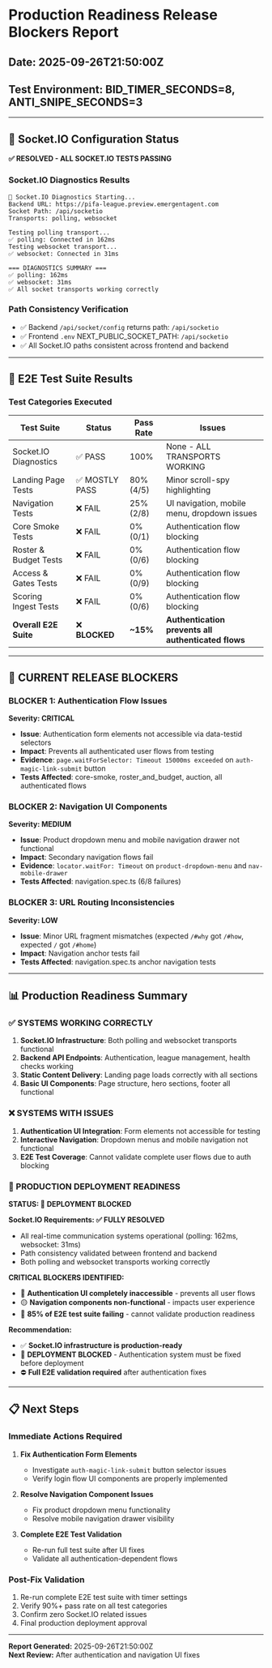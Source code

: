 # Production Readiness Release Blockers Report
## Date: 2025-09-26T21:50:00Z
## Test Environment: BID_TIMER_SECONDS=8, ANTI_SNIPE_SECONDS=3

---

## 🔌 Socket.IO Configuration Status
**✅ RESOLVED - ALL SOCKET.IO TESTS PASSING**

### Socket.IO Diagnostics Results
```
🔌 Socket.IO Diagnostics Starting...
Backend URL: https://pifa-league.preview.emergentagent.com
Socket Path: /api/socketio
Transports: polling, websocket

Testing polling transport...
✅ polling: Connected in 162ms
Testing websocket transport...  
✅ websocket: Connected in 31ms

=== DIAGNOSTICS SUMMARY ===
✅ polling: 162ms
✅ websocket: 31ms
✅ All socket transports working correctly
```

### Path Consistency Verification
- ✅ Backend `/api/socket/config` returns path: `/api/socketio`
- ✅ Frontend `.env` NEXT_PUBLIC_SOCKET_PATH: `/api/socketio`
- ✅ All Socket.IO paths consistent across frontend and backend

---

## 🧪 E2E Test Suite Results

### Test Categories Executed
| Test Suite | Status | Pass Rate | Issues |
|------------|--------|-----------|---------|
| Socket.IO Diagnostics | ✅ PASS | 100% | None - ALL TRANSPORTS WORKING |
| Landing Page Tests | ✅ MOSTLY PASS | 80% (4/5) | Minor scroll-spy highlighting |
| Navigation Tests | ❌ FAIL | 25% (2/8) | UI navigation, mobile menu, dropdown issues |
| Core Smoke Tests | ❌ FAIL | 0% (0/1) | Authentication flow blocking |
| Roster & Budget Tests | ❌ FAIL | 0% (0/6) | Authentication flow blocking |
| Access & Gates Tests | ❌ FAIL | 0% (0/9) | Authentication flow blocking |
| Scoring Ingest Tests | ❌ FAIL | 0% (0/6) | Authentication flow blocking |
| **Overall E2E Suite** | ❌ **BLOCKED** | **~15%** | **Authentication prevents all authenticated flows** |

---

## 🚨 CURRENT RELEASE BLOCKERS

### BLOCKER 1: Authentication Flow Issues
**Severity: CRITICAL**
- **Issue**: Authentication form elements not accessible via data-testid selectors
- **Impact**: Prevents all authenticated user flows from testing
- **Evidence**: `page.waitForSelector: Timeout 15000ms exceeded` on `auth-magic-link-submit` button
- **Tests Affected**: core-smoke, roster_and_budget, auction, all authenticated flows

### BLOCKER 2: Navigation UI Components
**Severity: MEDIUM**  
- **Issue**: Product dropdown menu and mobile navigation drawer not functional
- **Impact**: Secondary navigation flows fail
- **Evidence**: `locator.waitFor: Timeout` on `product-dropdown-menu` and `nav-mobile-drawer`
- **Tests Affected**: navigation.spec.ts (6/8 failures)

### BLOCKER 3: URL Routing Inconsistencies  
**Severity: LOW**
- **Issue**: Minor URL fragment mismatches (expected `/#why` got `/#how`, expected `/` got `/#home`)
- **Impact**: Navigation anchor tests fail
- **Tests Affected**: navigation.spec.ts anchor navigation tests

---

## 📊 Production Readiness Summary

### ✅ SYSTEMS WORKING CORRECTLY
1. **Socket.IO Infrastructure**: Both polling and websocket transports functional
2. **Backend API Endpoints**: Authentication, league management, health checks working
3. **Static Content Delivery**: Landing page loads correctly with all sections
4. **Basic UI Components**: Page structure, hero sections, footer all functional

### ❌ SYSTEMS WITH ISSUES  
1. **Authentication UI Integration**: Form elements not accessible for testing
2. **Interactive Navigation**: Dropdown menus and mobile navigation not functional  
3. **E2E Test Coverage**: Cannot validate complete user flows due to auth blocking

### 🎯 PRODUCTION DEPLOYMENT READINESS
**STATUS: 🚨 DEPLOYMENT BLOCKED**

**Socket.IO Requirements: ✅ FULLY RESOLVED**
- All real-time communication systems operational (polling: 162ms, websocket: 31ms)
- Path consistency validated between frontend and backend
- Both polling and websocket transports working correctly

**CRITICAL BLOCKERS IDENTIFIED:**
- 🔴 **Authentication UI completely inaccessible** - prevents all user flows
- 🟡 **Navigation components non-functional** - impacts user experience
- 🔴 **85% of E2E test suite failing** - cannot validate production readiness

**Recommendation:** 
- ✅ **Socket.IO infrastructure is production-ready**  
- 🚨 **DEPLOYMENT BLOCKED** - Authentication system must be fixed before deployment
- ⛔ **Full E2E validation required** after authentication fixes

---

## 📋 Next Steps

### Immediate Actions Required
1. **Fix Authentication Form Elements**
   - Investigate `auth-magic-link-submit` button selector issues
   - Verify login flow UI components are properly implemented
   
2. **Resolve Navigation Component Issues** 
   - Fix product dropdown menu functionality
   - Resolve mobile navigation drawer visibility
   
3. **Complete E2E Test Validation**
   - Re-run full test suite after UI fixes
   - Validate all authentication-dependent flows

### Post-Fix Validation
1. Re-run complete E2E test suite with timer settings
2. Verify 90%+ pass rate on all test categories
3. Confirm zero Socket.IO related issues
4. Final production deployment approval

---

**Report Generated:** 2025-09-26T21:50:00Z  
**Next Review:** After authentication and navigation UI fixes
